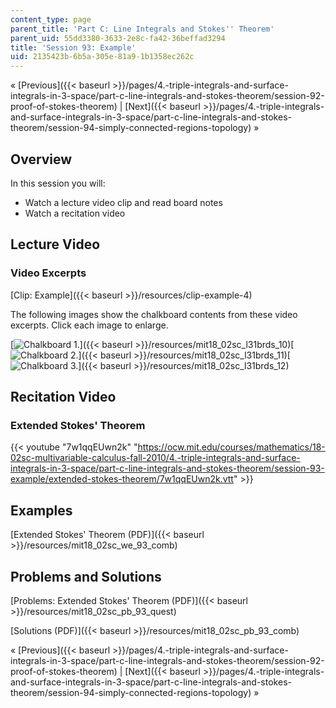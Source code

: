 ```yaml
---
content_type: page
parent_title: 'Part C: Line Integrals and Stokes'' Theorem'
parent_uid: 55dd3380-3633-2e8c-fa42-36beffad3294
title: 'Session 93: Example'
uid: 2135423b-6b5a-305e-81a9-1b1358ec262c
---
```


« [Previous]({{< baseurl >}}/pages/4.-triple-integrals-and-surface-integrals-in-3-space/part-c-line-integrals-and-stokes-theorem/session-92-proof-of-stokes-theorem) | [Next]({{< baseurl >}}/pages/4.-triple-integrals-and-surface-integrals-in-3-space/part-c-line-integrals-and-stokes-theorem/session-94-simply-connected-regions-topology) »

Overview
--------

In this session you will:

*   Watch a lecture video clip and read board notes
*   Watch a recitation video

Lecture Video
-------------

### Video Excerpts

[Clip: Example]({{< baseurl >}}/resources/clip-example-4)

The following images show the chalkboard contents from these video excerpts. Click each image to enlarge.

[![Chalkboard 1.](BASEURL_PLACEHOLDER/resources/mit18_02sc_l31brds_10a)]({{< baseurl >}}/resources/mit18_02sc_l31brds_10)[![Chalkboard 2.](BASEURL_PLACEHOLDER/resources/mit18_02sc_l31brds_11a)]({{< baseurl >}}/resources/mit18_02sc_l31brds_11)[![Chalkboard 3.](BASEURL_PLACEHOLDER/resources/mit18_02sc_l31brds_12a)]({{< baseurl >}}/resources/mit18_02sc_l31brds_12)

Recitation Video
----------------

### Extended Stokes' Theorem

{{< youtube "7w1qqEUwn2k" "https://ocw.mit.edu/courses/mathematics/18-02sc-multivariable-calculus-fall-2010/4.-triple-integrals-and-surface-integrals-in-3-space/part-c-line-integrals-and-stokes-theorem/session-93-example/extended-stokes-theorem/7w1qqEUwn2k.vtt" >}}

Examples
--------

[Extended Stokes' Theorem (PDF)]({{< baseurl >}}/resources/mit18_02sc_we_93_comb)

Problems and Solutions
----------------------

[Problems: Extended Stokes' Theorem (PDF)]({{< baseurl >}}/resources/mit18_02sc_pb_93_quest)

[Solutions (PDF)]({{< baseurl >}}/resources/mit18_02sc_pb_93_comb)

« [Previous]({{< baseurl >}}/pages/4.-triple-integrals-and-surface-integrals-in-3-space/part-c-line-integrals-and-stokes-theorem/session-92-proof-of-stokes-theorem) | [Next]({{< baseurl >}}/pages/4.-triple-integrals-and-surface-integrals-in-3-space/part-c-line-integrals-and-stokes-theorem/session-94-simply-connected-regions-topology) »
